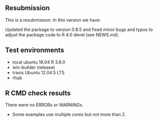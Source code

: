 ## Resubmission
This is a resubmission. In this version we have:

Updated the package to version 0.8.5 and fixed minor bugs and typos to adjust the package code to R 4.0 devel (see NEWS.md).

## Test environments
* local ubuntu 18.04 R 3.6.0
* win-builder (release)
* travis Ubuntu 12.04.5 LTS 
* rhub

## R CMD check results
There were no ERRORs or WARNINGs. 

* Some examples use multiple cores but not more than 2.